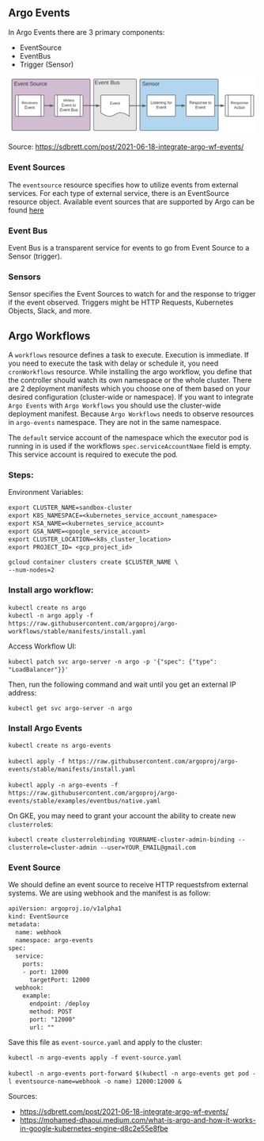 ## **Argo Events**

In Argo Events there are 3 primary components:

- EventSource
- EventBus
- Trigger (Sensor)

![argo-events-components](./argo-events-event-process.svg)

Source: https://sdbrett.com/post/2021-06-18-integrate-argo-wf-events/

### **Event Sources**

The `eventsource` resource specifies how to utilize events from external services. For each type of external service, there is an EventSource resource object. Available event sources that are supported by Argo can be found [here](https://argoproj.github.io/argo-events/concepts/event_source/)

### **Event Bus**

Event Bus is a transparent service for events to go from Event Source to a Sensor (trigger).

### **Sensors**

Sensor specifies the Event Sources to watch for and the response to trigger if the event observed. Triggers might be HTTP Requests, Kubernetes Objects, Slack, and more.

## **Argo Workflows**

A `workflows` resource defines a task to execute. Execution is immediate. If you need to execute the task with delay or schedule it, you need `cronWorkflows` resource.
While installing the argo workflow, you define that the controller should watch its own namespace or the whole cluster. There are 2 deployment manifests which you choose one of them based on your desired configuration (cluster-wide or namespace). If you want to integrate `Argo Events` with `Argo Workflows` you should use the cluster-wide deployment manifest. Because `Argo Workflows` needs to observe resources in `argo-events` namespace. They are not in the same namespace.

The `default` service account of the namespace which the executor pod is running in is used if the workflows `spec.serviceAccountName` field is empty. This service account is required to execute the pod.

### **Steps:**

Environment Variables:

```
export CLUSTER_NAME=sandbox-cluster
export K8S_NAMESPACE=<kubernetes_service_account_namespace>
export KSA_NAME=<kubernetes_service_account>
export GSA_NAME=<google_service_account>
export CLUSTER_LOCATION=<k8s_cluster_location>
export PROJECT_ID= <gcp_project_id>
```

```
gcloud container clusters create $CLUSTER_NAME \
--num-nodes=2
```

### Install argo workflow:

```
kubectl create ns argo
kubectl -n argo apply -f https://raw.githubusercontent.com/argoproj/argo-workflows/stable/manifests/install.yaml
```

Access Workflow UI:

```
kubectl patch svc argo-server -n argo -p '{"spec": {"type": "LoadBalancer"}}'
```

Then, run the following command and wait until you get an external IP address:

```
kubectl get svc argo-server -n argo
```

### Install Argo Events

```
kubectl create ns argo-events

kubectl apply -f https://raw.githubusercontent.com/argoproj/argo-events/stable/manifests/install.yaml

kubectl apply -n argo-events -f https://raw.githubusercontent.com/argoproj/argo-events/stable/examples/eventbus/native.yaml
```

On GKE, you may need to grant your account the ability to create new `clusterrole`s:

```
kubectl create clusterrolebinding YOURNAME-cluster-admin-binding --clusterrole=cluster-admin --user=YOUR_EMAIL@gmail.com
```

### Event Source

We should define an event source to receive HTTP requestsfrom external systems. We are using webhook and the manifest is as follow:

```
apiVersion: argoproj.io/v1alpha1
kind: EventSource
metadata:
  name: webhook
  namespace: argo-events
spec:
  service:
    ports:
    - port: 12000
      targetPort: 12000
  webhook:
    example:
      endpoint: /deploy
      method: POST
      port: "12000"
      url: ""
```

Save this file as `event-source.yaml` and apply to the cluster:

```
kubectl -n argo-events apply -f event-source.yaml

kubectl -n argo-events port-forward $(kubectl -n argo-events get pod -l eventsource-name=webhook -o name) 12000:12000 &
```

Sources:

- https://sdbrett.com/post/2021-06-18-integrate-argo-wf-events/
- https://mohamed-dhaoui.medium.com/what-is-argo-and-how-it-works-in-google-kubernetes-engine-d8c2e55e8fbe
